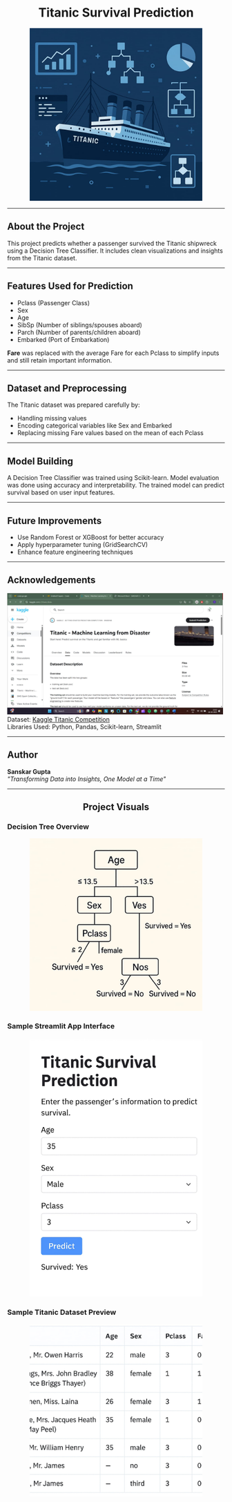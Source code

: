 <h1 align="center">Titanic Survival Prediction</h1>

<p align="center">
  <img src="image/banner_image.jpeg" alt="Project Banner" width="400">
</p>

<hr>

<h2>About the Project</h2>
<p>
This project predicts whether a passenger survived the Titanic shipwreck using a Decision Tree Classifier.
It includes clean visualizations and insights from the Titanic dataset.
</p>

<hr>

<h2>Features Used for Prediction</h2>

<ul>
  <li>Pclass (Passenger Class)</li>
  <li>Sex</li>
  <li>Age</li>
  <li>SibSp (Number of siblings/spouses aboard)</li>
  <li>Parch (Number of parents/children aboard)</li>
  <li>Embarked (Port of Embarkation)</li>
</ul>

<p><strong>Fare</strong> was replaced with the average Fare for each Pclass to simplify inputs and still retain important information.</p>

<hr>

<h2>Dataset and Preprocessing</h2>
<p>
The Titanic dataset was prepared carefully by:
<ul>
  <li>Handling missing values</li>
  <li>Encoding categorical variables like Sex and Embarked</li>
  <li>Replacing missing Fare values based on the mean of each Pclass</li>
</ul>
</p>

<hr>

<h2>Model Building</h2>
<p>
A Decision Tree Classifier was trained using Scikit-learn.
Model evaluation was done using accuracy and interpretability.
The trained model can predict survival based on user input features.
</p>

<hr>

<h2>Future Improvements</h2>
<ul>
  <li>Use Random Forest or XGBoost for better accuracy</li>
  <li>Apply hyperparameter tuning (GridSearchCV)</li>
  <li>Enhance feature engineering techniques</li>
</ul>

<hr>

<h2>Acknowledgements</h2>
<p>
<img src="image/kaggless.jpeg" alt="Decision Tree Diagram" width="500">
Dataset: <a href="https://www.kaggle.com/competitions/titanic" target="_blank">Kaggle Titanic Competition</a> <br>
Libraries Used: Python, Pandas, Scikit-learn, Streamlit
</p>

<hr>

<h2>Author</h2>
<p>
<strong>Sanskar Gupta</strong> <br>
<i>"Transforming Data into Insights, One Model at a Time"</i>
</p>

<hr>

<h2 align="center">Project Visuals</h2>

<h3>Decision Tree Overview</h3>
<p align="center">
  <img src="image/decision_tree_image.jpeg" alt="Decision Tree Diagram" width="400">
</p>

<h3>Sample Streamlit App Interface</h3>
<p align="center">
  <img src="image/streamlit.jpeg" alt="Streamlit App Screenshot" width="400">
</p>

<h3>Sample Titanic Dataset Preview</h3>
<p align="center">
  <img src="image/dataset_table.jpeg" alt="Titanic Dataset Table" width="400">
</p>
